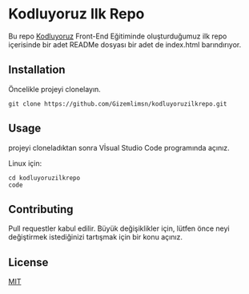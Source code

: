 # **Kodluyoruz Ilk Repo**
Bu repo [Kodluyoruz](https://www.kodluyoruz.org/) Front-End Eğitiminde oluşturduğumuz ilk repo içerisinde bir adet READMe dosyası bir adet de index.html barındırıyor.
## Installation
Öncelikle projeyi clonelayın.

```
git clone https://github.com/Gizemlimsn/kodluyoruzilkrepo.git
```
## Usage
projeyi cloneladıktan sonra Vİsual Studio Code programında açınız.

Linux için:

```
cd kodluyoruzilkrepo
code
```
## Contributing
Pull requestler kabul edilir. Büyük değişiklikler için, lütfen önce neyi değiştirmek istediğinizi tartışmak için bir konu açınız.

## License
[MIT]()